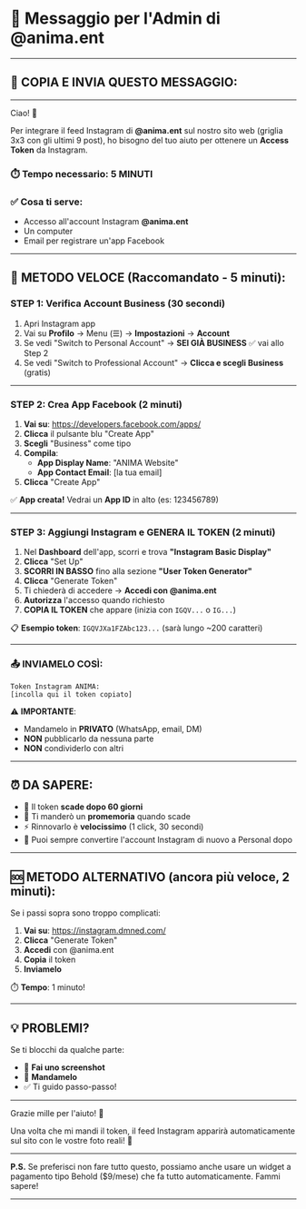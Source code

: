 # 📱 Messaggio per l'Admin di @anima.ent

---

## 📨 COPIA E INVIA QUESTO MESSAGGIO:

---

Ciao! 👋

Per integrare il feed Instagram di **@anima.ent** sul nostro sito web (griglia 3x3 con gli ultimi 9 post), ho bisogno del tuo aiuto per ottenere un **Access Token** da Instagram.

### ⏱️ Tempo necessario: **5 MINUTI**

### ✅ Cosa ti serve:
- Accesso all'account Instagram **@anima.ent**
- Un computer
- Email per registrare un'app Facebook

---

## 🚀 METODO VELOCE (Raccomandato - 5 minuti):

### **STEP 1: Verifica Account Business** (30 secondi)

1. Apri Instagram app
2. Vai su **Profilo** → Menu (☰) → **Impostazioni** → **Account**
3. Se vedi "Switch to Personal Account" → **SEI GIÀ BUSINESS** ✅ vai allo Step 2
4. Se vedi "Switch to Professional Account" → **Clicca e scegli Business** (gratis)

---

### **STEP 2: Crea App Facebook** (2 minuti)

1. **Vai su**: https://developers.facebook.com/apps/
2. **Clicca** il pulsante blu "Create App"
3. **Scegli** "Business" come tipo
4. **Compila**:
   - **App Display Name**: "ANIMA Website"
   - **App Contact Email**: [la tua email]
5. **Clicca** "Create App"

✅ **App creata!** Vedrai un **App ID** in alto (es: 123456789)

---

### **STEP 3: Aggiungi Instagram e GENERA IL TOKEN** (2 minuti)

1. Nel **Dashboard** dell'app, scorri e trova **"Instagram Basic Display"**
2. **Clicca** "Set Up"
3. **SCORRI IN BASSO** fino alla sezione **"User Token Generator"**
4. **Clicca** "Generate Token"
5. Ti chiederà di accedere → **Accedi con @anima.ent**
6. **Autorizza** l'accesso quando richiesto
7. **COPIA IL TOKEN** che appare (inizia con `IGQV...` o `IG...`)

📋 **Esempio token**: `IGQVJXa1FZAbc123...` (sarà lungo ~200 caratteri)

---

### 📤 INVIAMELO COSÌ:

```
Token Instagram ANIMA:
[incolla qui il token copiato]
```

⚠️ **IMPORTANTE**: 
- Mandamelo in **PRIVATO** (WhatsApp, email, DM)
- **NON** pubblicarlo da nessuna parte
- **NON** condividerlo con altri

---

## ⏰ DA SAPERE:

- 🔄 Il token **scade dopo 60 giorni**
- 📅 Ti manderò un **promemoria** quando scade
- ⚡ Rinnovarlo è **velocissimo** (1 click, 30 secondi)
- 🔁 Puoi sempre convertire l'account Instagram di nuovo a Personal dopo

---

## 🆘 METODO ALTERNATIVO (ancora più veloce, 2 minuti):

Se i passi sopra sono troppo complicati:

1. **Vai su**: https://instagram.dmned.com/
2. **Clicca** "Generate Token"
3. **Accedi** con @anima.ent
4. **Copia** il token
5. **Inviamelo**

⏱️ **Tempo**: 1 minuto!

---

## 💡 PROBLEMI?

Se ti blocchi da qualche parte:
- 📸 **Fai uno screenshot**
- 📱 **Mandamelo** 
- ✅ Ti guido passo-passo!

---

Grazie mille per l'aiuto! 🙏

Una volta che mi mandi il token, il feed Instagram apparirà automaticamente sul sito con le vostre foto reali! 🎉

---

**P.S.** Se preferisci non fare tutto questo, possiamo anche usare un widget a pagamento tipo Behold ($9/mese) che fa tutto automaticamente. Fammi sapere!

---
